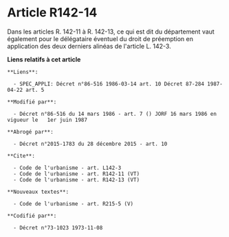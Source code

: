 # Article R142-14

Dans les articles R. 142-11 à R. 142-13, ce qui est dit du département vaut également pour le délégataire éventuel du droit
de préemption en application des deux derniers alinéas de l'article L. 142-3.

**Liens relatifs à cet article**

	**Liens**:

	  - SPEC_APPLI: Décret n°86-516 1986-03-14 art. 10 Décret 87-284 1987-04-22 art. 5

	**Modifié par**:

	  - Décret n°86-516 du 14 mars 1986 - art. 7 () JORF 16 mars 1986 en vigueur le   1er juin 1987

	**Abrogé par**:

	  - Décret n°2015-1783 du 28 décembre 2015 - art. 10

	**Cite**:

	  - Code de l'urbanisme - art. L142-3
	  - Code de l'urbanisme - art. R142-11 (VT)
	  - Code de l'urbanisme - art. R142-13 (VT)

	**Nouveaux textes**:

	  - Code de l'urbanisme - art. R215-5 (V)

	**Codifié par**:

	  - Décret n°73-1023 1973-11-08
